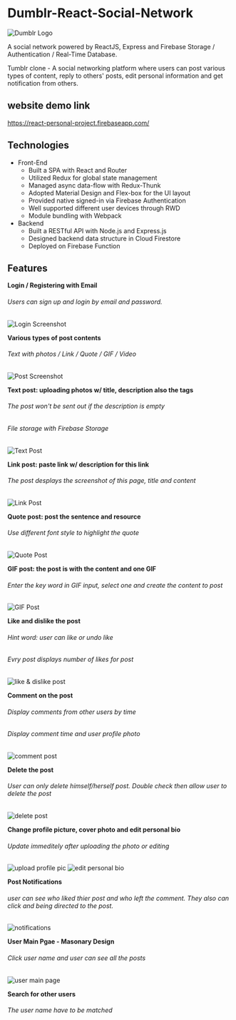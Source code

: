# Dumblr-React-Social-Network
![Dumblr Logo](https://upload.cc/i1/2019/10/13/UKPHFq.jpg)


A social network powered by ReactJS, Express and Firebase Storage / Authentication / Real-Time Database.

Tumblr clone - A social networking platform where users can post various types of content, reply to others' posts, edit personal information and get notification from others.

## website demo link
https://react-personal-project.firebaseapp.com/

## Technologies
* Front-End
  * Built a SPA with React and Router
  * Utilized Redux for global state management
  * Managed async data-flow with Redux-Thunk
  * Adopted Material Design and Flex-box for the UI layout
  * Provided native signed-in via Firebase Authentication
  * Well supported different user devices through RWD
  * Module bundling with Webpack
* Backend
  * Built a RESTful API with Node.js and Express.js
  * Designed backend data structure in Cloud Firestore
  * Deployed on Firebase Function

## Features

**Login / Registering with Email**
###### Users can sign up and login by email and password.
![Login Screenshot](https://upload.cc/i1/2019/10/13/sy6AP5.png)

**Various types of post contents**
###### Text with photos / Link / Quote / GIF / Video
![Post Screenshot](https://upload.cc/i1/2019/10/13/UlALNc.jpg)

**Text post: uploading photos w/ title, description also the tags**
###### The post won't be sent out if the description is empty
###### File storage with Firebase Storage
![Text Post](https://upload.cc/i1/2019/10/13/aJQ7n8.jpg)

**Link post: paste link w/ description for this link**
###### The post desplays the screenshot of this page, title and content
![Link Post](https://upload.cc/i1/2019/10/13/UaTfpM.jpg)

**Quote post: post the sentence and resource**
###### Use different font style to highlight the quote
![Quote Post](https://upload.cc/i1/2019/10/13/yBYaSg.jpg)

**GIF post: the post is with the content and one GIF**
###### Enter the key word in GIF input, select one and create the content to post
![GIF Post](https://upload.cc/i1/2019/10/13/wa8sSx.jpg)

**Like and dislike the post**
###### Hint word: user can like or undo like
###### Evry post displays number of likes for post
![like & dislike post](https://upload.cc/i1/2019/10/13/uZa0zX.jpg)

**Comment on the post**
###### Display comments from other users by time
###### Display comment time and user profile photo
![comment post](https://upload.cc/i1/2019/10/13/679mg2.jpg)

**Delete the post**
###### User can only delete himself/herself post. Double check then allow user to delete the post
![delete post](https://upload.cc/i1/2019/10/13/xPUbWL.jpg)

**Change profile picture, cover photo and edit personal bio**
###### Update immeditely after uploading the photo or editing 
![upload profile pic](https://upload.cc/i1/2019/10/13/T6fmjY.png)
![edit personal bio](https://upload.cc/i1/2019/10/13/iWDxnS.jpg)

**Post Notifications**
###### user can see who liked thier post and who left the comment. They also can click and being directed to the post.
![notifications](https://upload.cc/i1/2019/10/13/ZHSw08.jpg)

**User Main Pgae - Masonary Design**
###### Click user name and user can see all the posts
![user main page](https://upload.cc/i1/2019/10/13/l4v1BI.jpg)

**Search for other users**
###### The user name have to be matched
